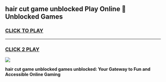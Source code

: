 
## hair cut game unblocked Play Online 👋 Unblocked Games
<h3>
<a href="https://premium.freeplayer.one?title=hair_cut_game_unblocked&ref=19F">CLICK TO PLAY</a></h3>
<hr>

<h3>
<a href="https://premium.freeplayer.one?title=hair_cut_game_unblocked&ref=19F">CLICK 2 PLAY</a>
  
</h3>

<a href="https://premium.freeplayer.one?title=hair_cut_game_unblocked&ref=19F"><img src="https://clearcache.store/games.png"></a>


**hair cut game unblocked games unblocked: Your Gateway to Fun and Accessible Online Gaming**
